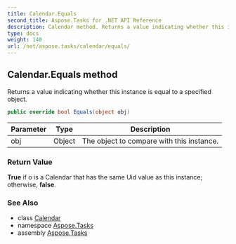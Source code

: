 ```yaml
---
title: Calendar.Equals
second_title: Aspose.Tasks for .NET API Reference
description: Calendar method. Returns a value indicating whether this instance is equal to a specified object
type: docs
weight: 140
url: /net/aspose.tasks/calendar/equals/
---
```

## Calendar.Equals method

Returns a value indicating whether this instance is equal to a specified object.

```csharp
public override bool Equals(object obj)
```

| Parameter | Type | Description |
| --- | --- | --- |
| obj | Object | The object to compare with this instance. |

### Return Value

**True** if o is a Calendar that has the same Uid value as this instance; otherwise, **false**.

### See Also

* class [Calendar](../)
* namespace [Aspose.Tasks](../../calendar/)
* assembly [Aspose.Tasks](../../../)


